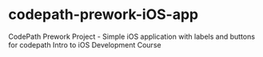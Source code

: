 # codepath-prework-iOS-app
CodePath Prework Project - Simple iOS application with labels and buttons for codepath Intro to iOS Development Course 
